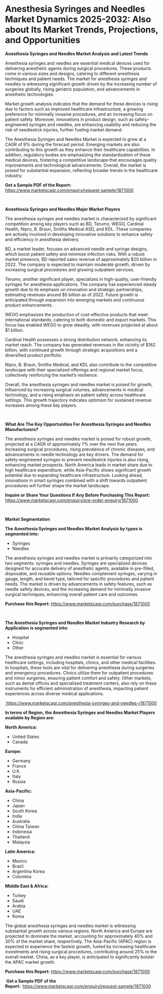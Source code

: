 <p><h1>Anesthesia Syringes and Needles Market Dynamics 2025-2032: Also about Its Market Trends, Projections, and Opportunities</h1></p><p><strong>Anesthesia Syringes and Needles Market Analysis and Latest Trends</strong></p>
<p><p>Anesthesia syringes and needles are essential medical devices used for delivering anesthetic agents during surgical procedures. These products come in various sizes and designs, catering to different anesthesia techniques and patient needs. The market for anesthesia syringes and needles is witnessing significant growth driven by the increasing number of surgeries globally, rising geriatric population, and advancements in anesthetic technologies.</p><p>Market growth analysis indicates that the demand for these devices is rising due to factors such as improved healthcare infrastructure, a growing preference for minimally invasive procedures, and an increasing focus on patient safety. Moreover, innovations in product design, such as safety-engineered syringes and needles, are enhancing usability and reducing the risk of needlestick injuries, further fueling market demand.</p><p>The Anesthesia Syringes and Needles Market is expected to grow at a CAGR of 9% during the forecast period. Emerging markets are also contributing to this growth as they enhance their healthcare capabilities. In addition, regulatory bodies are emphasizing the standardization of these medical devices, fostering a competitive landscape that encourages quality improvements and technological advancements. Overall, the market is poised for substantial expansion, reflecting broader trends in the healthcare industry.</p></p>
<p><strong>Get a Sample PDF of the Report:&nbsp;</strong> <a href="https://www.marketscagr.com/enquiry/request-sample/1871000?utm_campaign=1848&utm_medium=2&utm_source=Github&utm_content=ia&utm_term=14042025&utm_id=anesthesia-syringes-and-needles">https://www.marketscagr.com/enquiry/request-sample/1871000</a></p>
<p>&nbsp;</p>
<p><strong>Anesthesia Syringes and Needles Major Market Players</strong></p>
<p><p>The anesthesia syringes and needles market is characterized by significant competition among key players such as BD, Terumo, WEGO, Cardinal Health, Nipro, B. Braun, Smiths Medical ASD, and KDL. These companies are actively involved in developing innovative solutions to enhance safety and efficiency in anesthesia delivery.</p><p>BD, a market leader, focuses on advanced needle and syringe designs, which boost patient safety and minimize infection risks. With a robust market presence, BD reported sales revenue of approximately $20 billion in 2022. The company is expected to maintain moderate growth, driven by increasing surgical procedures and growing outpatient services.</p><p>Terumo, another significant player, specializes in high-quality, user-friendly syringes for anesthesia applications. The company has experienced steady growth due to its emphasis on innovation and strategic partnerships, estimating revenues around $5 billion as of 2022. Future growth is anticipated through expansion into emerging markets and continuous product enhancements.</p><p>WEGO emphasizes the production of cost-effective products that meet international standards, catering to both domestic and export markets. This focus has enabled WEGO to grow steadily, with revenues projected at about $1 billion.</p><p>Cardinal Health possesses a strong distribution network, enhancing its market reach. The company has generated revenues in the vicinity of $162 billion, with continued growth through strategic acquisitions and a diversified product portfolio.</p><p>Nipro, B. Braun, Smiths Medical, and KDL also contribute to the competitive landscape with their specialized offerings and regional market focus, collectively reinforcing the market’s resilience.</p><p>Overall, the anesthesia syringes and needles market is poised for growth, influenced by increasing surgical volumes, advancements in medical technology, and a rising emphasis on patient safety across healthcare settings. This growth trajectory indicates optimism for sustained revenue increases among these key players.</p></p>
<p>&nbsp;</p>
<p><strong>What Are The Key Opportunities For Anesthesia Syringes and Needles Manufacturers?</strong></p>
<p><p>The anesthesia syringes and needles market is poised for robust growth, projected at a CAGR of approximately 7% over the next five years. Increasing surgical procedures, rising prevalence of chronic diseases, and advancements in needle technology are key drivers. The demand for safety-engineered syringes to prevent needlestick injuries is also rising, enhancing market prospects. North America leads in market share due to high healthcare expenditure, while Asia-Pacific shows significant growth potential due to expanding healthcare infrastructure. Looking ahead, innovations in smart syringes combined with a shift towards outpatient procedures will further shape the market landscape.</p></p>
<p><strong>Inquire or Share Your Questions If Any Before Purchasing This Report:</strong> <a href="https://www.marketscagr.com/enquiry/pre-order-enquiry/1871000?utm_campaign=1848&utm_medium=2&utm_source=Github&utm_content=ia&utm_term=14042025&utm_id=anesthesia-syringes-and-needles">https://www.marketscagr.com/enquiry/pre-order-enquiry/1871000</a></p>
<p>&nbsp;</p>
<p><strong>Market Segmentation</strong></p>
<p><strong>The Anesthesia Syringes and Needles Market Analysis by types is segmented into:</strong></p>
<p><ul><li>Syringes</li><li>Needles</li></ul></p>
<p><p>The anesthesia syringes and needles market is primarily categorized into two segments: syringes and needles. Syringes are specialized devices designed for accurate delivery of anesthetic agents, available in pre-filled, disposable, and reusable options. Needles complement syringes, varying in gauge, length, and bevel type, tailored for specific procedures and patient needs. The market is driven by advancements in safety features, such as needle safety devices, and the increasing demand for minimally invasive surgical techniques, enhancing overall patient care and outcomes.</p></p>
<p><strong>Purchase this Report:&nbsp;</strong><a href="https://www.marketscagr.com/purchase/1871000?utm_campaign=1848&utm_medium=2&utm_source=Github&utm_content=ia&utm_term=14042025&utm_id=anesthesia-syringes-and-needles">https://www.marketscagr.com/purchase/1871000</a></p>
<p>&nbsp;</p>
<p><strong>The Anesthesia Syringes and Needles Market Industry Research by Application is segmented into:</strong></p>
<p><ul><li>Hospital</li><li>Clinic</li><li>Other</li></ul></p>
<p><p>The anesthesia syringes and needles market is essential for various healthcare settings, including hospitals, clinics, and other medical facilities. In hospitals, these tools are vital for delivering anesthesia during surgeries and emergency procedures. Clinics utilize them for outpatient procedures and minor surgeries, ensuring patient comfort and safety. Other markets, such as dental offices and specialized treatment centers, also rely on these instruments for efficient administration of anesthesia, impacting patient experiences across diverse medical applications.</p></p>
<p><a href="https://www.marketscagr.com/anesthesia-syringes-and-needles-r1871000?utm_campaign=1848&utm_medium=2&utm_source=Github&utm_content=ia&utm_term=14042025&utm_id=anesthesia-syringes-and-needles">&nbsp;https://www.marketscagr.com/anesthesia-syringes-and-needles-r1871000</a></p>
<p><strong>In terms of Region, the Anesthesia Syringes and Needles Market Players available by Region are:</strong></p>
<p>
    <p> <strong> North America: </strong>
        <ul>
            <li>United States</li>
            <li>Canada</li>
        </ul>
        </p> 
    <p> <strong> Europe: </strong>
        <ul>
            <li>Germany</li>
            <li>France</li>
            <li>U.K.</li>
            <li>Italy</li>
            <li>Russia</li>
        </ul>
        </p> 
    <p> <strong> Asia-Pacific: </strong>
        <ul>
            <li>China</li>
            <li>Japan</li>
            <li>South Korea</li>
            <li>India</li>
            <li>Australia</li>
            <li>China Taiwan</li>
            <li>Indonesia</li>
            <li>Thailand</li>
            <li>Malaysia</li>
        </ul>
        </p> 
    <p> <strong> Latin America: </strong>
        <ul>
            <li>Mexico</li>
            <li>Brazil</li>
            <li>Argentina Korea</li>
            <li>Colombia</li>
        </ul>
        </p> 
    <p> <strong> Middle East & Africa: </strong>
        <ul>
            <li>Turkey</li>
            <li>Saudi</li>
            <li>Arabia</li>
            <li>UAE</li>
            <li>Korea</li>
        </ul>
    </p>
    </p>
<p><p>The global anesthesia syringes and needles market is witnessing substantial growth across various regions. North America and Europe are projected to dominate the market, accounting for approximately 40% and 30% of the market share, respectively. The Asia-Pacific (APAC) region is expected to experience the fastest growth, fueled by increasing healthcare investments and rising surgical procedures, contributing around 25% to the overall market. China, as a key player, is anticipated to significantly bolster the APAC market growth.</p></p>
<p><strong>Purchase this Report: </strong><a href="https://www.marketscagr.com/purchase/1871000?utm_campaign=1848&utm_medium=2&utm_source=Github&utm_content=ia&utm_term=14042025&utm_id=anesthesia-syringes-and-needles">https://www.marketscagr.com/purchase/1871000</a></p>
<p>&nbsp;<strong>Get a Sample PDF of the Report:&nbsp;&nbsp;</strong><a href="https://www.marketscagr.com/enquiry/request-sample/1871000?utm_campaign=1848&utm_medium=2&utm_source=Github&utm_content=ia&utm_term=14042025&utm_id=anesthesia-syringes-and-needles">https://www.marketscagr.com/enquiry/request-sample/1871000</a></p>
<p><strong></strong></p>
<p><p></p><p></p><p></p></p>